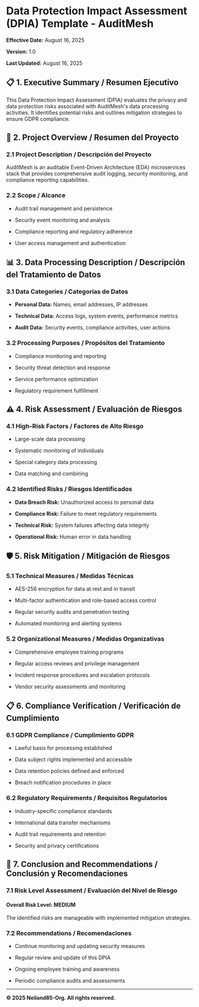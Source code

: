 # Data Protection Impact Assessment (DPIA) Template - AuditMesh

**Effective Date:** August 16, 2025

**Version:** 1.0

**Last Updated:** August 16, 2025

## 📋 **1. Executive Summary / Resumen Ejecutivo**

This Data Protection Impact Assessment (DPIA) evaluates the privacy and data protection risks associated with
AuditMesh's data processing activities. It identifies potential risks and outlines mitigation strategies to ensure GDPR
compliance.

## 🎯 **2. Project Overview / Resumen del Proyecto**

### 2.1 **Project Description / Descripción del Proyecto**

AuditMesh is an auditable Event-Driven Architecture (EDA) microservices stack that provides comprehensive audit
logging, security monitoring, and compliance reporting capabilities.

### 2.2 **Scope / Alcance**

- Audit trail management and persistence

- Security event monitoring and analysis

- Compliance reporting and regulatory adherence

- User access management and authentication

## 📊 **3. Data Processing Description / Descripción del Tratamiento de Datos**

### 3.1 **Data Categories / Categorías de Datos**

- **Personal Data:** Names, email addresses, IP addresses

- **Technical Data:** Access logs, system events, performance metrics

- **Audit Data:** Security events, compliance activities, user actions

### 3.2 **Processing Purposes / Propósitos del Tratamiento**

- Compliance monitoring and reporting

- Security threat detection and response

- Service performance optimization

- Regulatory requirement fulfillment

## ⚠️ **4. Risk Assessment / Evaluación de Riesgos**

### 4.1 **High-Risk Factors / Factores de Alto Riesgo**

- Large-scale data processing

- Systematic monitoring of individuals

- Special category data processing

- Data matching and combining

### 4.2 **Identified Risks / Riesgos Identificados**

- **Data Breach Risk:** Unauthorized access to personal data

- **Compliance Risk:** Failure to meet regulatory requirements

- **Technical Risk:** System failures affecting data integrity

- **Operational Risk:** Human error in data handling

## 🛡️ **5. Risk Mitigation / Mitigación de Riesgos**

### 5.1 **Technical Measures / Medidas Técnicas**

- AES-256 encryption for data at rest and in transit

- Multi-factor authentication and role-based access control

- Regular security audits and penetration testing

- Automated monitoring and alerting systems

### 5.2 **Organizational Measures / Medidas Organizativas**

- Comprehensive employee training programs

- Regular access reviews and privilege management

- Incident response procedures and escalation protocols

- Vendor security assessments and monitoring

## 📋 **6. Compliance Verification / Verificación de Cumplimiento**

### 6.1 **GDPR Compliance / Cumplimiento GDPR**

- Lawful basis for processing established

- Data subject rights implemented and accessible

- Data retention policies defined and enforced

- Breach notification procedures in place

### 6.2 **Regulatory Requirements / Requisitos Regulatorios**

- Industry-specific compliance standards

- International data transfer mechanisms

- Audit trail requirements and retention

- Security and privacy certifications

## 📝 **7. Conclusion and Recommendations / Conclusión y Recomendaciones**

### 7.1 **Risk Level Assessment / Evaluación del Nivel de Riesgo**

#### Overall Risk Level: MEDIUM

The identified risks are manageable with implemented mitigation strategies.

### 7.2 **Recommendations / Recomendaciones**

- Continue monitoring and updating security measures

- Regular review and update of this DPIA

- Ongoing employee training and awareness

- Periodic compliance audits and assessments

---

**© 2025 Neiland85-Org. All rights reserved.**
